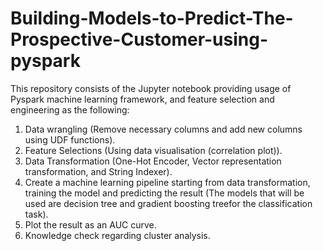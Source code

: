 # Building-Models-to-Predict-The-Prospective-Customer-using-pyspark

This repository consists of the Jupyter notebook providing usage of Pyspark machine learning framework, 
and feature selection and engineering as the following:

1. Data wrangling (Remove necessary columns and add new columns using UDF functions).
2. Feature Selections (Using data visualisation (correlation plot)).
3. Data Transformation (One-Hot Encoder, Vector representation transformation, and String Indexer).
4. Create a machine learning pipeline starting from data transformation, training the model and predicting the result
   (The models that will be used are decision tree and gradient boosting treefor the  classification task).
5. Plot the result as an AUC curve.
6. Knowledge check regarding cluster analysis.
